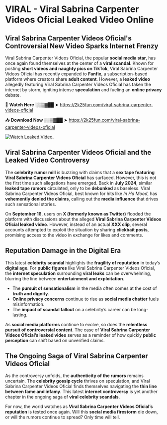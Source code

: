 # VIRAL - ️Viral Sabrina Carpenter Videos Oficial Leaked Video Online

## **️Viral Sabrina Carpenter Videos Oficial's Controversial New Video Sparks Internet Frenzy**  

️Viral Sabrina Carpenter Videos Oficial, the popular **social media star**, has once again found themselves at the center of a **viral scandal**. Known for posting **short videos and naughty pics on TikTok**, ️Viral Sabrina Carpenter Videos Oficial has recently expanded to **Fanfix**, a subscription-based platform where creators share **adult content**. However, a **leaked video** allegedly featuring ️Viral Sabrina Carpenter Videos Oficial has taken the internet by storm, igniting intense **speculation** and fueling an **online privacy** debate.  

🔴 **Watch Here** ░░▒▓██ ➤ https://2k25fun.com/️viral-sabrina-carpenter-videos-oficial  

📥 **Download Now** ░░▒▓██ ➤ https://2k25fun.com/️viral-sabrina-carpenter-videos-oficial  

[![Watch Leaked Video.](https://miro.medium.com/v2/resize:fit:828/format:webp/1*cilzJN44JGOrTw9NJCrNHA.gif "Watch Leaked Video")](https://2k25fun.com/️viral-sabrina-carpenter-videos-oficial)

## **️Viral Sabrina Carpenter Videos Oficial and the Leaked Video Controversy**  

The **celebrity rumor mill** is buzzing with claims that a **sex tape featuring ️Viral Sabrina Carpenter Videos Oficial** has surfaced. However, this is not the first time such allegations have emerged. Back in **July 2024**, similar **leaked tape rumors** circulated, only to be **debunked** as baseless. ️Viral Sabrina Carpenter Videos Oficial, best known for hits like *In Ha Mood*, has **vehemently denied the claims**, calling out the **media influence** that drives such sensational stories.  

On **September 16**, users on **X (formerly known as Twitter)** flooded the platform with discussions about the alleged **️Viral Sabrina Carpenter Videos Oficial leaked video**. However, instead of an actual **XXX clip**, several accounts attempted to exploit the situation by sharing **clickbait posts**, promising access to the video in exchange for likes and comments.  

## **Reputation Damage in the Digital Era**  

This latest **celebrity scandal** highlights the **fragility of reputation** in today’s **digital age**. For **public figures** like ️Viral Sabrina Carpenter Videos Oficial, the **internet speculation** surrounding **viral leaks** can be overwhelming, blurring the line between **entertainment and exploitation**.  

- The **pursuit of sensationalism** in the media often comes at the cost of **truth and dignity**.  
- **Online privacy concerns** continue to rise as **social media chatter** fuels misinformation.  
- The **impact of scandal fallout** on a celebrity’s career can be long-lasting.  

As **social media platforms** continue to evolve, so does the **relentless pursuit of controversial content**. The case of **️Viral Sabrina Carpenter Videos Oficial’s leaked video** serves as a reminder of how quickly **public perception** can shift based on unverified claims.  

## **The Ongoing Saga of ️Viral Sabrina Carpenter Videos Oficial**  

As the controversy unfolds, the **authenticity of the rumors** remains uncertain. The **celebrity gossip cycle** thrives on speculation, and ️Viral Sabrina Carpenter Videos Oficial finds themselves navigating the **thin line between fame and infamy**. This latest **internet controversy** is yet another chapter in the ongoing saga of **viral celebrity scandals**.  

For now, the world watches as **️Viral Sabrina Carpenter Videos Oficial’s reputation** is tested once again. Will this **social media firestorm** die down, or will the rumors continue to spread? Only time will tell.